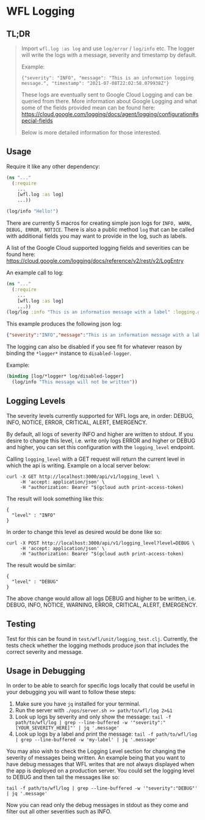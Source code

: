 # WFL Logging

## TL;DR
> Import `wfl.log :as log` and use `log/error` / `log/info` etc.
> The logger will write the logs with a message, severity and timestamp by default.
>
> Example:
>
> `{"severity": "INFO", "message": "This is an information logging message.", "timestamp": "2021-07-08T22:02:58.079938Z"}`
>
> These logs are eventually sent to Google Cloud Logging and can be queried from there.
> More information about Google Logging and what some of the fields provided mean can be found here:
> https://cloud.google.com/logging/docs/agent/logging/configuration#special-fields
>
> Below is more detailed information for those interested.

## Usage
Require it like any other dependency:
```clojure
(ns "..."
  (:require
    ...
    [wfl.log :as log]
    ...))

(log/info "Hello!")
```

There are currently 5 macros for creating simple json logs for `INFO, WARN, DEBUG, ERROR, NOTICE`. There is also
a public method `log` that can be called with additional fields you may want to provide in the log, such as
labels.

A list of the Google Cloud supported logging fields and severities can be found here:
https://cloud.google.com/logging/docs/reference/v2/rest/v2/LogEntry

An example call to log:
```clojure
(ns "..."
  (:require
    ...
    [wfl.log :as log]
    ...))
(log/log :info "This is an information message with a label" :logging.googleapis.com/labels {:my-label "label value"})
```
This example produces the following json log:
```json
{"severity":"INFO","message":"This is an information message with a label","timestamp":"2021-07-09T14:57:22.437485Z","logging.googleapis.com/labels":{"my-label":"label value"}}
```
The logging can also be disabled if you see fit for whatever reason by binding the `*logger*` instance to `disabled-logger`.

Example:
```clojure
(binding [log/*logger* log/disabled-logger]
  (log/info "This message will not be written"))
```

## Logging Levels
The severity levels currently supported for WFL logs are, in order: DEBUG, INFO, NOTICE, ERROR, CRITICAL, ALERT, EMERGENCY.

By default, all logs of severity INFO and higher are written to stdout. If you desire to change this level, i.e. write only logs ERROR and higher or DEBUG and higher, you can set this configuration with the `logging_level` endpoint.

Calling `logging_level` with a GET request will return the current level in which the api is writing. Example on a local server below:

```
curl -X GET http://localhost:3000/api/v1/logging_level \
     -H 'accept: application/json' \
     -H "authorization: Bearer "$(gcloud auth print-access-token)
```

The result will look something like this:
```
{
  "level" : "INFO"
}
```

In order to change this level as desired would be done like so:
```
curl -X POST http://localhost:3000/api/v1/logging_level?level=DEBUG \
     -H 'accept: application/json' \
     -H "authorization: Bearer "$(gcloud auth print-access-token)
```

The result would be similar:
```
{
  "level" : "DEBUG"
}
```

The above change would allow all logs DEBUG and higher to be written, i.e. DEBUG, INFO, NOTICE,
WARNING, ERROR, CRITICAL, ALERT, EMERGENCY.

## Testing
Test for this can be found in `test/wfl/unit/logging_test.clj`. Currently, the tests check whether the logging methods
produce json that includes the correct severity and message.

## Usage in Debugging
In order to be able to search for specific logs locally that could be useful in your debugging you will want to follow these steps:

1. Make sure you have `jq` installed for your terminal.
2. Run the server with `./ops/server.sh >> path/to/wfl/log 2>&1`
3. Look up logs by severity and only show the message: `tail -f path/to/wfl/log | grep --line-buffered -w '"severity":"[YOUR_SEVERITY_HERE]"' | jq '.message'`
4. Look up logs by a label and print the message: `tail -f path/to/wfl/log | grep --line-buffered -w 'my-label' | jq '.message'`

You may also wish to check the Logging Level section for changing the severity of messages being written. An example being that you want to have debug messages that WFL writes that are not always displayed when the app is deployed on a production server. You could set the logging level to DEBUG and then tail the messages like so:

`tail -f path/to/wfl/log | grep --line-buffered -w '"severity":"DEBUG"' | jq '.message'`

Now you can read only the debug messages in stdout as they come and filter out all other severities such as INFO.
